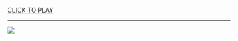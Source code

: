 
<a href="https://premium76.site?title=online_games_unblocked_free&ref=13M">CLICK TO PLAY</a></h3>
<hr>

<a href="https://premium76.site?title=online_games_unblocked_free&ref=13M"><img src="https://clearcache.store/games.png"></a>


